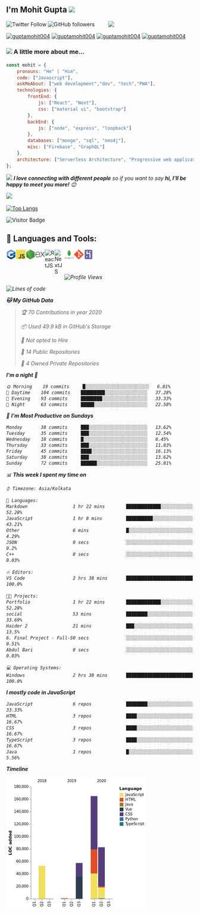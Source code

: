 <h2> I'm Mohit Gupta  <img src="https://camo.githubusercontent.com/e15e75521862be103c834df436a8f9e075c945e5/68747470733a2f2f6d656469612e67697068792e636f6d2f6d656469612f6475334a336358797a686a3735494f6776412f67697068792e676966" width="50">
</h2>

<img align='right' src="https://camo.githubusercontent.com/992babdffd8c74a1502de375fbdf7e4d54773242/68747470733a2f2f6d656469612e67697068792e636f6d2f6d656469612f53576f536b4e36447854737a71494b4571762f67697068792e676966" width="230">


![Twitter Follow](https://img.shields.io/twitter/follow/guptamohit004?label=Follow)
![GitHub followers](https://img.shields.io/github/followers/anmol098?label=Follow&style=social)

<p>
<a href="https://twitter.com/guptamohit004" target="blank"><img align="center" src="https://cdn.jsdelivr.net/npm/simple-icons@3.0.1/icons/twitter.svg" alt="guptamohit004" height="30" width="30" /></a>
<a href="https://linkedin.com/in/guptamohit004" target="blank"><img align="center" src="https://cdn.jsdelivr.net/npm/simple-icons@3.0.1/icons/linkedin.svg" alt="guptamohit004" height="30" width="30" /></a>
<a href="https://fb.com/guptamohit004" target="blank"><img align="center" src="https://cdn.jsdelivr.net/npm/simple-icons@3.0.1/icons/facebook.svg" alt="guptamohit004" height="30" width="30" /></a>
<a href="https://instagram.com/guptamohit004" target="blank"><img align="center" src="https://cdn.jsdelivr.net/npm/simple-icons@3.0.1/icons/instagram.svg" alt="guptamohit004" height="30" width="30" /></a>
</p>


### <img src="https://media.giphy.com/media/VgCDAzcKvsR6OM0uWg/giphy.gif" width="50"> A little more about me...

```javascript
const mohit = {
    pronouns: "He" | "Him",
    code: ["Javascript"],
    askMeAbout: ["web development","dev", "tech","PWA"],
    technologies: {
        frontEnd: {
            js: ["React", "Next"],
            css: ["material ui", "bootstrap"]
        },
        backEnd: {
            js: ["node", "express", "loopback"]
        },
        databases: ["mongo", "sql", "neo4j"],
        misc: ["Firebase", "GraphQL"]
    },
    architecture: ["Serverless Architecture", "Progressive web applications", "Single page applications","Server Side Rendering"]
};
```

<img src="https://media.giphy.com/media/LnQjpWaON8nhr21vNW/giphy.gif" width="60"> <em><b>I love connecting with different people</b> so if you want to say <b>hi, I'll be happy to meet you more!</b> 😊</em>

![](https://github-readme-stats.vercel.app/api?username=guptamohit004&show_icons=true&theme=dark&count_private=true)

[![Top Langs](https://github-readme-stats.vercel.app/api/top-langs/?username=guptamohit004&layout=compact)](https://github.com/guptamohit004/github-readme-stats)

![Visitor Badge](https://visitor-badge.laobi.icu/badge?page_id=guptamohit004.guptamohit004)

## 🚀 Languages and Tools:

<img align="left" alt="CPP" width="26px" src="https://raw.githubusercontent.com/github/explore/80688e429a7d4ef2fca1e82350fe8e3517d3494d/topics/cpp/cpp.png" />

<img align="left" alt="JavaScript" width="26px" src="https://raw.githubusercontent.com/devicons/devicon/master/icons/javascript/javascript-original.svg" />


<img align="left" alt="NodeJS" width="26px" src="https://raw.githubusercontent.com/devicons/devicon/master/icons/nodejs/nodejs-original.svg" />

<img align="left" alt="ExpressJS" width="26px" src="https://raw.githubusercontent.com/devicons/devicon/master/icons/express/express-original.svg"/>

<img align="left" alt="ReactJS" width="26px" src="https://cdn4.iconfinder.com/data/icons/logos-3/600/React.js_logo-512.png"/>

<img align="left" alt="NextJS" width="26px" src="https://cdn.icon-icons.com/icons2/2148/PNG/64/nextjs_icon_132160.png"/>

<img align="left" alt="MongoDB" width="26px" src="https://raw.githubusercontent.com/devicons/devicon/master/icons/mongodb/mongodb-original-wordmark.svg" />


<img align="left" alt="Git" width="26px" src="https://raw.githubusercontent.com/devicons/devicon/master/icons/git/git-original.svg"/>

<img align="left" alt="Heroku" width="26px" src="https://raw.githubusercontent.com/devicons/devicon/master/icons/heroku/heroku-plain.svg" />

<br/>
<br/>
<br/>
<em>

<!--START_SECTION:waka-->
![Profile Views](http://img.shields.io/badge/Profile%20Views-122-blue)

![Lines of code](https://img.shields.io/badge/From%20Hello%20World%20I've%20written-1.5%20million%20Lines%20of%20code-blue)

**🐱 My GitHub Data** 

> 🏆 70 Contributions in year 2020
 > 
> 📦 Used 49.9 kB in GitHub's Storage 
 > 
> 🚫 Not opted to Hire
 > 
> 📜 14 Public Repositories 
 > 
> 🔑 4 Owned Private Repositories 

**I'm a night 🦉** 

```text
🌞 Morning    19 commits     █░░░░░░░░░░░░░░░░░░░░░░░░   6.81% 
🌆 Daytime    104 commits    █████████░░░░░░░░░░░░░░░░   37.28% 
🌃 Evening    93 commits     ████████░░░░░░░░░░░░░░░░░   33.33% 
🌙 Night      63 commits     █████░░░░░░░░░░░░░░░░░░░░   22.58%

```
📅 **I'm Most Productive on Sundays** 

```text
Monday       38 commits     ███░░░░░░░░░░░░░░░░░░░░░░   13.62% 
Tuesday      35 commits     ███░░░░░░░░░░░░░░░░░░░░░░   12.54% 
Wednesday    18 commits     █░░░░░░░░░░░░░░░░░░░░░░░░   6.45% 
Thursday     33 commits     ███░░░░░░░░░░░░░░░░░░░░░░   11.83% 
Friday       45 commits     ████░░░░░░░░░░░░░░░░░░░░░   16.13% 
Saturday     38 commits     ███░░░░░░░░░░░░░░░░░░░░░░   13.62% 
Sunday       72 commits     ██████░░░░░░░░░░░░░░░░░░░   25.81%

```


📊 **This week I spent my time on** 

```text
⌚︎ Timezone: Asia/Kolkata

💬 Languages: 
Markdown                 1 hr 22 mins        █████████████░░░░░░░░░░░░   52.28% 
JavaScript               1 hr 8 mins         ██████████░░░░░░░░░░░░░░░   43.21% 
Other                    6 mins              █░░░░░░░░░░░░░░░░░░░░░░░░   4.29% 
JSON                     0 secs              ░░░░░░░░░░░░░░░░░░░░░░░░░   0.2% 
C++                      0 secs              ░░░░░░░░░░░░░░░░░░░░░░░░░   0.03%

🔥 Editors: 
VS Code                  2 hrs 38 mins       █████████████████████████   100.0%

🐱‍💻 Projects: 
Portfolio                1 hr 22 mins        █████████████░░░░░░░░░░░░   52.28% 
social                   53 mins             ████████░░░░░░░░░░░░░░░░░   33.69% 
Haider 2                 21 mins             ███░░░░░░░░░░░░░░░░░░░░░░   13.5% 
6. Final Project - Full-S0 secs              ░░░░░░░░░░░░░░░░░░░░░░░░░   0.51% 
Abdul Bari               0 secs              ░░░░░░░░░░░░░░░░░░░░░░░░░   0.03%

💻 Operating Systems: 
Windows                  2 hrs 38 mins       █████████████████████████   100.0%

```

**I mostly code in JavaScript** 

```text
JavaScript               6 repos             ████████░░░░░░░░░░░░░░░░░   33.33% 
HTML                     3 repos             ████░░░░░░░░░░░░░░░░░░░░░   16.67% 
CSS                      3 repos             ████░░░░░░░░░░░░░░░░░░░░░   16.67% 
TypeScript               3 repos             ████░░░░░░░░░░░░░░░░░░░░░   16.67% 
Java                     1 repos             █░░░░░░░░░░░░░░░░░░░░░░░░   5.56%

```


**Timeline**

![Chart not found](https://github.com/guptamohit004/guptamohit004/blob/master/charts/bar_graph.png) 


<!--END_SECTION:waka-->

